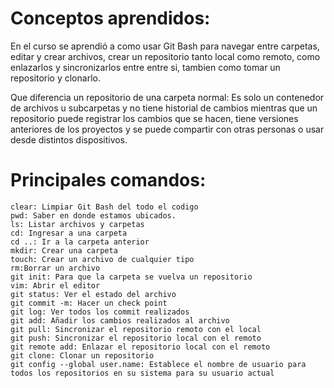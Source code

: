 # Conceptos aprendidos:

En el curso se aprendió a como usar Git Bash para navegar entre carpetas, editar y crear archivos, crear un repositorio tanto local como remoto, como enlazarlos y sincronizarlos entre entre si, tambien como tomar un repositorio y clonarlo.

Que diferencia un repositorio de una carpeta normal: Es solo un contenedor de archivos u subcarpetas y no tiene historial de cambios mientras que un repositorio puede registrar los cambios que se hacen, tiene versiones anteriores de los proyectos y se puede compartir con otras personas o usar desde distintos dispositivos.

# Principales comandos:

    clear: Limpiar Git Bash del todo el codigo
    pwd: Saber en donde estamos ubicados.
    ls: Listar archivos y carpetas
    cd: Ingresar a una carpeta
    cd ..: Ir a la carpeta anterior
    mkdir: Crear una carpeta
    touch: Crear un archivo de cualquier tipo
    rm:Borrar un archivo
    git init: Para que la carpeta se vuelva un repositorio
    vim: Abrir el editor
    git status: Ver el estado del archivo
    git commit -m: Hacer un check point
    git log: Ver todos los commit realizados
    git add: Añadir los cambios realizados al archivo
    git pull: Sincronizar el repositorio remoto con el local
    git push: Sincronizar el repositorio local con el remoto
    git remote add: Enlazar el repositorio local con el remoto
    git clone: Clonar un repositorio
    git config --global user.name: Establece el nombre de usuario para todos los repositorios en su sistema para su usuario actual


